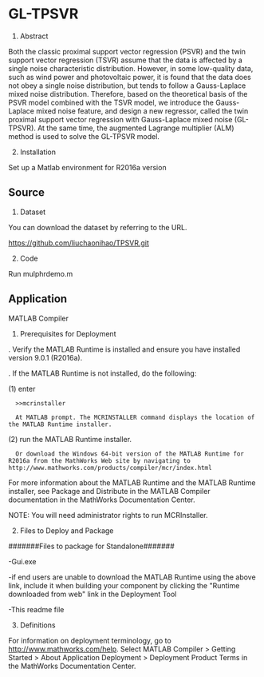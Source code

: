 # GL-TPSVR
1. Abstract
   
Both the classic proximal support vector regression (PSVR) and the twin support vector regression (TSVR) assume that the data is affected by a single noise characteristic distribution. However, in some low-quality data, such as wind power and photovoltaic power, it is found that the data does not obey a single noise distribution, but tends to follow a Gauss-Laplace mixed noise distribution. Therefore, based on the theoretical basis of the PSVR model combined with the TSVR model, we introduce the Gauss-Laplace mixed noise feature, and design a new regressor, called the twin proximal support vector regression with Gauss-Laplace mixed noise (GL-TPSVR). At the same time, the augmented Lagrange multiplier (ALM) method is used to solve the GL-TPSVR model.

2. Installation

Set up a Matlab environment for R2016a version

## Source

1. Dataset

You can download the dataset by referring to the URL.

https://github.com/liuchaonihao/TPSVR.git

2. Code

Run mulphrdemo.m

## Application
MATLAB Compiler

1. Prerequisites for Deployment 

. Verify the MATLAB Runtime is installed and ensure you have installed version 9.0.1 (R2016a).   

. If the MATLAB Runtime is not installed, do the following:
 
  (1) enter
  
      >>mcrinstaller
      
      At MATLAB prompt. The MCRINSTALLER command displays the location of the MATLAB Runtime installer.

  (2) run the MATLAB Runtime installer.

      Or download the Windows 64-bit version of the MATLAB Runtime for R2016a from the MathWorks Web site by navigating to http://www.mathworks.com/products/compiler/mcr/index.html
      
For more information about the MATLAB Runtime and the MATLAB Runtime installer, see Package and Distribute in the MATLAB Compiler documentation in the MathWorks Documentation Center.    


NOTE: You will need administrator rights to run MCRInstaller. 


2. Files to Deploy and Package

#######Files to package for Standalone#######

-Gui.exe
   
   -if end users are unable to download the MATLAB Runtime using the above link, include it when building your component by clicking the "Runtime downloaded from web" link in the Deployment Tool

-This readme file 

3. Definitions

For information on deployment terminology, go to http://www.mathworks.com/help. Select MATLAB Compiler >  Getting Started > About Application Deployment > Deployment Product Terms in the MathWorks Documentation Center.

